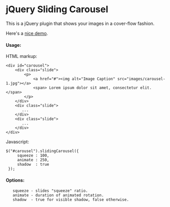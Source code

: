 # jQuery Sliding Carousel

This is a jQuery plugin that shows your images in a cover-flow fashion.

Here's a [nice demo](http://labs.devnode.pl/jQuery-Sliding-Carousel/).

#### Usage:

HTML markup:

```
<div id="carousel">
    <div class="slide">
        <p>
            <a href="#"><img alt="Image Caption" src="images/carousel-1.jpg"></a>
            <span> Lorem ipsum dolor sit amet, consectetur elit. </span>
        </p>
    </div>
    <div class="slide">
       ...
    </div>
    <div class="slide">
       ...
    </div>
</div>
```

Javascript:

```
$("#carousel").slidingCarousel({
     squeeze : 100,
     animate : 250,
     shadow  : true
 });
```

#### Options:

```
   squeeze - slides "squeeze" ratio.
   animate - duration of animated rotation.
   shadow  - true for visible shadow, false otherwise.
```
